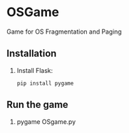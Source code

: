 # OSGame
Game for OS Fragmentation and Paging

## Installation

1. Install Flask:
    ```
    pip install pygame
    ```
## Run the game
1. pygame OSgame.py
